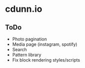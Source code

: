 # cdunn.io

## ToDo

- Photo pagination
- Media page (instagram, spotify)
- Search
- Pattern library
- Fix block rendering styles/scripts
